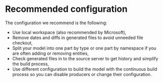 # Recommended configuration

The configuration we recommend is the following:
- Use local workspace (also recommended by Microsoft),
- Remove dates and diffs in generated files to avoid unneeded file checkout,
- Split your model into one part by type or one part by namespace if you are often adding or
removing entities,
- Check generated files in to the source server to get history and simplify the build process,
- Use different configuration to build the model with the continuous build process so you can
disable producers or change their configuration.